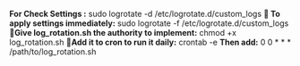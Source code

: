 **For Check Settings :**
sudo logrotate -d /etc/logrotate.d/custom_logs
**🔹 To apply settings immediately:**
sudo logrotate -f /etc/logrotate.d/custom_logs
**🔹Give log_rotation.sh the authority to implement:**
chmod +x log_rotation.sh
**🔹Add it to cron to run it daily:**
crontab -e
**Then add:**
0 0 * * * /path/to/log_rotation.sh
